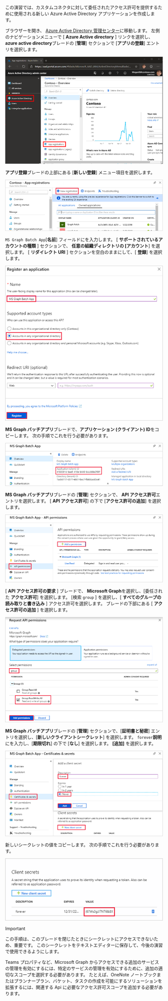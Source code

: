 <!-- markdownlint-disable MD002 MD041 -->

この演習では、カスタムコネクタに対して委任されたアクセス許可を提供するために使用される新しい Azure Active Directory アプリケーションを作成します。

ブラウザーを開き、 [Azure Active Directory 管理センター](https://aad.portal.azure.com)に移動します。 左側のナビゲーションメニューで [ **Azure Active directory** ] リンクを選択し、 **azure active directory**ブレードの [**管理**] セクションで [**アプリの登録**] エントリを選択します。

![Azure Active Directory 管理センターの Azure Active Directory ブレードのスクリーンショット](./images/app-registrations.png)

**アプリ登録**ブレードの上部にある [**新しい登録**] メニュー項目を選択します。

![Azure Active Directory 管理センターのアプリ登録ブレードのスクリーンショット](./images/new-registration.png)

`MS Graph Batch App`[**名前**] フィールドにを入力します。 [ **サポートされているアカウントの種類** ] セクションで、 **任意の組織ディレクトリの [アカウント**] を選択します。 [ **リダイレクト URI** ] セクションを空白のままにして、[ **登録**] を選択します。

![Azure Active Directory 管理センターでアプリケーションブレードを登録するスクリーンショット](./images/register-an-app.png)

**MS Graph バッチアプリ**ブレードで、**アプリケーション (クライアント) ID**をコピーします。 次の手順でこれを行う必要があります。

![登録済みアプリケーションページのスクリーンショット](./images/app-id.png)

**MS Graph バッチアプリ**ブレードの [**管理**] セクションで、 **API アクセス許可**エントリを選択します。 [ **API アクセス許可**] の下で [**アクセス許可の追加**] を選択します。

![API アクセス許可ブレードのスクリーンショット](./images/api-permissions.png)

[ **API アクセス許可の要求** ] ブレードで、 **Microsoft Graph**を選択し、[委任された **アクセス許可**] を選択します。 [検索 `group` ] を選択し、[ **すべてのグループの読み取りと書き込み** ] アクセス許可を選択します。 ブレードの下部にある [ **アクセス許可の追加** ] を選択します。

 ![API アクセス許可ブレードの要求のスクリーンショット](./images/select-permissions.png)

**MS Graph バッチアプリ**ブレードの [**管理**] セクションで、[**証明書と秘密**] エントリを選択し、[**新しいクライアントシークレット**] を選択します。 `forever`**説明**にを入力し、[**期限切れ**] の下で [**なし**] を選択します。 **[追加]** を選択します。

![証明書とシークレットブレードのスクリーンショット](./images/create-client-secret.png)

新しいシークレットの値をコピーします。 次の手順でこれを行う必要があります。

![新しいクライアントシークレットのスクリーンショット](./images/copy-client-secret.png)

> [!IMPORTANT]
> この手順は、このブレードを閉じたときにシークレットにアクセスできないため、重要です。 このシークレットをテキストエディターに保存して、今後の演習で使用できるようにします。

Teams プロパティなど、Microsoft Graph からアクセスできる追加のサービスの管理を有効にするには、特定のサービスの管理を有効にするために、追加の適切なスコープを選択する必要があります。 たとえば、OneNote ノートブックまたはプランナープラン、バケット、タスクの作成を可能にするソリューションを拡張するには、関連する Api に必要なアクセス許可スコープを追加する必要があります。
